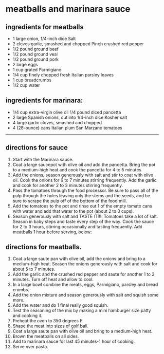 # meatballs and marinara sauce

## ingredients for meatballs

- 1 large onion, 1/4-inch dice
  Salt
- 2 cloves garlic, smashed and chopped
  Pinch crushed red pepper
- 1/2 pound ground beef
- 1/2 pound ground veal
- 1/2 pound ground pork
- 2 large eggs
- 1 cup grated Parmigiano
- 1/4 cup finely chopped fresh Italian parsley leaves
- 1 cup breadcrumbs
- 1/2 cup water

## ingredients for marinara:

- 1/4 cup extra-virgin olive oil
  1/4 pound diced pancetta
- 2 large Spanish onions, cut into 1/4-inch dice
  Kosher salt
- 4 large garlic cloves, smashed and chopped
- 4 (28-ounce) cans Italian plum San Marzano tomatoes

---

## directions for sauce

1. Start with the Marinara sauce.
1. Coat a large saucepot with olive oil and add the pancetta. Bring the pot to a medium-high heat and cook the pancetta for 4 to 5 minutes.
1. Add the onions, season generously with salt and stir to coat with olive oil. Cook the onions for 6 to 7 minutes stirring frequently. Add the garlic and cook for another 2 to 3 minutes stirring frequently.
1. Pass the tomatoes through the food processor. Be sure to pass all of the pulp through the holes leaving only the stems and the seeds, and be sure to scrape the pulp off of the bottom of the food mill.
1. Add the tomatoes to the pot and rinse out 1 of the empty tomato cans with water and add that water to the pot (about 2 to 3 cups).
1. Season generously with salt and TASTE IT!!!! Tomatoes take a lot of salt. Season in baby steps and taste every step of the way. Cook the sauce for 2 to 3 hours, stirring occasionally and tasting frequently. Add meatballs 1 hour before serving, below:

## directions for meatballs.

1. Coat a large saute pan with olive oil, add the onions and bring to a medium-high heat. Season the onions generously with salt and cook for about 5 to 7 minutes.
1. Add the garlic and the crushed red pepper and saute for another 1 to 2 minutes. Turn off heat and allow to cool.
1. In a large bowl combine the meats, eggs, Parmigiano, parsley and bread crumbs.
1. Add the onion mixture and season generously with salt and squish some more.
1. Add the water and do 1 final really good squish.
1. Test the seasoning of the mix by making a mini hamburger size patty and cooking it.
1. Preheat the oven to 350 degrees F.
1. Shape the meat into sizes of golf ball.
1. Coat a large saute pan with olive oil and bring to a medium-high heat.
1. Brown the meatballs on all sides.
1. Add to marinara sauce for last 45 minutes-1 hour of cooking.
1. Serve over pasta.
